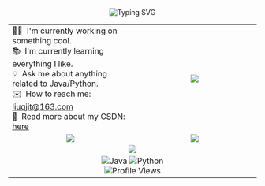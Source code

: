 <div align="center">
<img src="https://readme-typing-svg.demolab.com/?font=Fira+Code&duration=3000&pause=1000&color=006AFF&center=true&vCenter=true&width=500&lines=Hi+there~+I'm+Kevin!;Welcome+to+my+GitHub+profile!" alt="Typing SVG" />

<table align="center">
<tr>
<td width="50%">
<ul style="list-style: none; padding: 0; margin: 0; text-align: left;">
<li style="text-align: left;">👨‍💻 &nbsp;I'm currently working on something cool.</li>
<li style="text-align: left;">📚 &nbsp;I'm currently learning everything I like.</li>
<li style="text-align: left;">💡 &nbsp;Ask me about anything related to Java/Python.</li>
<li style="text-align: left;">✉️ &nbsp;How to reach me: <a href="mailto:liuqjit@163.com">liuqjit@163.com</a></li>
<li style="text-align: left;">📝 &nbsp;Read more about my CSDN: <a href="https://blog.csdn.net/TracingOrigins">here</a></li>
</ul>
</td>
<td align="center" valign="middle" width="50%">
<img src="https://github-readme-streak-stats.herokuapp.com/?user=TracingOrigins&theme=transparent&hide_border=true"/>
</td>
</tr>

<tr>
<td align="center" valign="middle" width="50%">
<img src="https://github-readme-stats.vercel.app/api/top-langs/?username=TracingOrigins&layout=compact&theme=transparent&hide_border=true"/>
</td>
<td align="center" valign="middle" width="50%">
<img src="https://github-readme-stats.vercel.app/api?username=TracingOrigins&show_icons=true&theme=transparent&hide_border=true"/>
</td>
</tr>

<tr>
<td align="center" valign="middle" colspan="2" width="100%">
<img src="https://github-profile-summary-cards.vercel.app/api/cards/profile-details?username=TracingOrigins&theme=transparent"/>
</td>
</tr>

<tr>
<td align="center" valign="middle" colspan="2" width="100%">
<img src="https://img.shields.io/badge/Java-ED8B00?style=for-the-badge&logo=openjdk&logoColor=white" alt="Java"/>
<img src="https://img.shields.io/badge/Python-3776AB?style=for-the-badge&logo=python&logoColor=white" alt="Python"/>
<br>
<img src="https://komarev.com/ghpvc/?username=TracingOrigins&color=blueviolet&style=for-the-badge" alt="Profile Views"/>
</td>
</tr>
</table>
</div>

